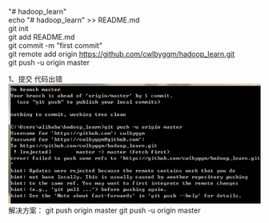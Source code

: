 "# hadoop_learn" <br>
echo "# hadoop_learn" >> README.md  <br>
git init  <br>
git add README.md  <br>
git commit -m "first commit"  <br>
git remote add origin https://github.com/cwlbyggm/hadoop_learn.git  <br>
git push -u origin master  <br>

1、提交   代码出错
![](https://github.com/cwlbyggm/poto/blob/master/hadoop/push_err.png)
解决方案：
git push origin  master
git push -u origin master
